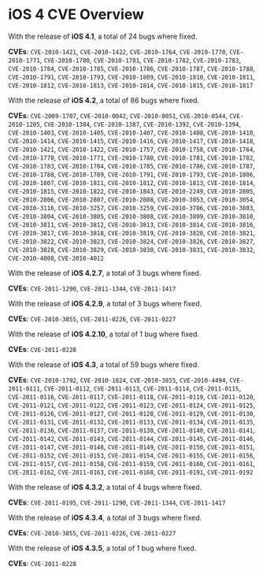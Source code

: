 # iOS 4 CVE Overview

With the release of **iOS 4.1**, a total of 24 bugs where fixed.

**CVEs**: `CVE-2010-1421`, `CVE-2010-1422`, `CVE-2010-1764`, `CVE-2010-1770`, `CVE-2010-1771`, `CVE-2010-1780`, `CVE-2010-1781`, `CVE-2010-1782`, `CVE-2010-1783`, `CVE-2010-1784`, `CVE-2010-1785`, `CVE-2010-1786`, `CVE-2010-1787`, `CVE-2010-1788`, `CVE-2010-1791`, `CVE-2010-1793`, `CVE-2010-1809`, `CVE-2010-1810`, `CVE-2010-1811`, `CVE-2010-1812`, `CVE-2010-1813`, `CVE-2010-1814`, `CVE-2010-1815`, `CVE-2010-1817`



With the release of **iOS 4.2**, a total of 86 bugs where fixed.

**CVEs**: `CVE-2009-1707`, `CVE-2010-0042`, `CVE-2010-0051`, `CVE-2010-0544`, `CVE-2010-1205`, `CVE-2010-1384`, `CVE-2010-1387`, `CVE-2010-1392`, `CVE-2010-1394`, `CVE-2010-1403`, `CVE-2010-1405`, `CVE-2010-1407`, `CVE-2010-1408`, `CVE-2010-1410`, `CVE-2010-1414`, `CVE-2010-1415`, `CVE-2010-1416`, `CVE-2010-1417`, `CVE-2010-1418`, `CVE-2010-1421`, `CVE-2010-1422`, `CVE-2010-1757`, `CVE-2010-1758`, `CVE-2010-1764`, `CVE-2010-1770`, `CVE-2010-1771`, `CVE-2010-1780`, `CVE-2010-1781`, `CVE-2010-1782`, `CVE-2010-1783`, `CVE-2010-1784`, `CVE-2010-1785`, `CVE-2010-1786`, `CVE-2010-1787`, `CVE-2010-1788`, `CVE-2010-1789`, `CVE-2010-1791`, `CVE-2010-1793`, `CVE-2010-1806`, `CVE-2010-1807`, `CVE-2010-1811`, `CVE-2010-1812`, `CVE-2010-1813`, `CVE-2010-1814`, `CVE-2010-1815`, `CVE-2010-1822`, `CVE-2010-1843`, `CVE-2010-2249`, `CVE-2010-2805`, `CVE-2010-2806`, `CVE-2010-2807`, `CVE-2010-2808`, `CVE-2010-3053`, `CVE-2010-3054`, `CVE-2010-3116`, `CVE-2010-3257`, `CVE-2010-3259`, `CVE-2010-3786`, `CVE-2010-3803`, `CVE-2010-3804`, `CVE-2010-3805`, `CVE-2010-3808`, `CVE-2010-3809`, `CVE-2010-3810`, `CVE-2010-3811`, `CVE-2010-3812`, `CVE-2010-3813`, `CVE-2010-3814`, `CVE-2010-3816`, `CVE-2010-3817`, `CVE-2010-3818`, `CVE-2010-3819`, `CVE-2010-3820`, `CVE-2010-3821`, `CVE-2010-3822`, `CVE-2010-3823`, `CVE-2010-3824`, `CVE-2010-3826`, `CVE-2010-3827`, `CVE-2010-3828`, `CVE-2010-3829`, `CVE-2010-3830`, `CVE-2010-3831`, `CVE-2010-3832`, `CVE-2010-4008`, `CVE-2010-4012`



With the release of **iOS 4.2.7**, a total of 3 bugs where fixed.

**CVEs**: `CVE-2011-1290`, `CVE-2011-1344`, `CVE-2011-1417`



With the release of **iOS 4.2.9**, a total of 3 bugs where fixed.

**CVEs**: `CVE-2010-3855`, `CVE-2011-0226`, `CVE-2011-0227`



With the release of **iOS 4.2.10**, a total of 1 bug where fixed.

**CVEs**: `CVE-2011-0228`



With the release of **iOS 4.3**, a total of 59 bugs where fixed.

**CVEs**: `CVE-2010-1792`, `CVE-2010-1824`, `CVE-2010-3855`, `CVE-2010-4494`, `CVE-2011-0111`, `CVE-2011-0112`, `CVE-2011-0113`, `CVE-2011-0114`, `CVE-2011-0115`, `CVE-2011-0116`, `CVE-2011-0117`, `CVE-2011-0118`, `CVE-2011-0119`, `CVE-2011-0120`, `CVE-2011-0121`, `CVE-2011-0122`, `CVE-2011-0123`, `CVE-2011-0124`, `CVE-2011-0125`, `CVE-2011-0126`, `CVE-2011-0127`, `CVE-2011-0128`, `CVE-2011-0129`, `CVE-2011-0130`, `CVE-2011-0131`, `CVE-2011-0132`, `CVE-2011-0133`, `CVE-2011-0134`, `CVE-2011-0135`, `CVE-2011-0136`, `CVE-2011-0137`, `CVE-2011-0138`, `CVE-2011-0140`, `CVE-2011-0141`, `CVE-2011-0142`, `CVE-2011-0143`, `CVE-2011-0144`, `CVE-2011-0145`, `CVE-2011-0146`, `CVE-2011-0147`, `CVE-2011-0148`, `CVE-2011-0149`, `CVE-2011-0150`, `CVE-2011-0151`, `CVE-2011-0152`, `CVE-2011-0153`, `CVE-2011-0154`, `CVE-2011-0155`, `CVE-2011-0156`, `CVE-2011-0157`, `CVE-2011-0158`, `CVE-2011-0159`, `CVE-2011-0160`, `CVE-2011-0161`, `CVE-2011-0162`, `CVE-2011-0163`, `CVE-2011-0168`, `CVE-2011-0191`, `CVE-2011-0192`



With the release of **iOS 4.3.2**, a total of 4 bugs where fixed.

**CVEs**: `CVE-2011-0195`, `CVE-2011-1290`, `CVE-2011-1344`, `CVE-2011-1417`



With the release of **iOS 4.3.4**, a total of 3 bugs where fixed.

**CVEs**: `CVE-2010-3855`, `CVE-2011-0226`, `CVE-2011-0227`



With the release of **iOS 4.3.5**, a total of 1 bug where fixed.

**CVEs**: `CVE-2011-0228`



